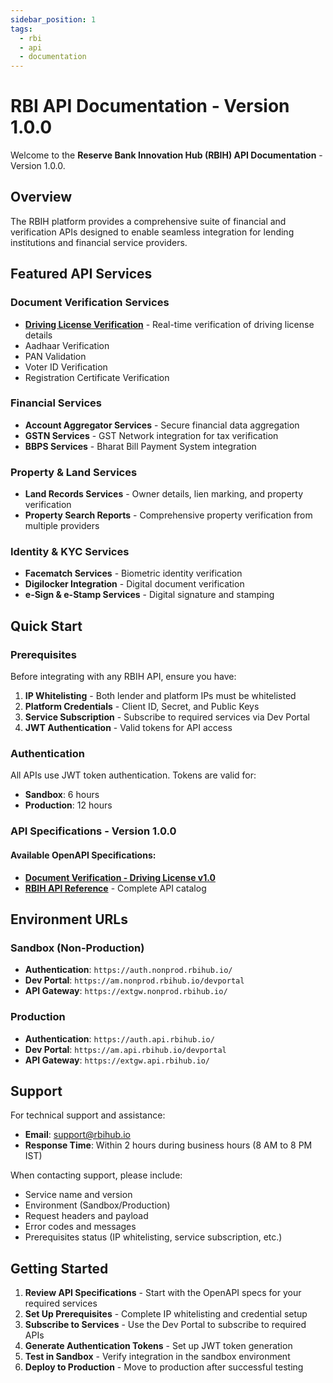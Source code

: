```yaml
---
sidebar_position: 1
tags:
  - rbi
  - api
  - documentation
---
```


# RBI API Documentation - Version 1.0.0

Welcome to the **Reserve Bank Innovation Hub (RBIH) API Documentation** - Version 1.0.0.

## Overview

The RBIH platform provides a comprehensive suite of financial and verification APIs designed to enable seamless integration for lending institutions and financial service providers.

## Featured API Services

### Document Verification Services
- **[Driving License Verification](/versioned_examples/version-1.0.0/document-verification-dl-v1.0.yaml)** - Real-time verification of driving license details
- Aadhaar Verification
- PAN Validation  
- Voter ID Verification
- Registration Certificate Verification

### Financial Services
- **Account Aggregator Services** - Secure financial data aggregation
- **GSTN Services** - GST Network integration for tax verification
- **BBPS Services** - Bharat Bill Payment System integration

### Property & Land Services
- **Land Records Services** - Owner details, lien marking, and property verification
- **Property Search Reports** - Comprehensive property verification from multiple providers

### Identity & KYC Services
- **Facematch Services** - Biometric identity verification
- **Digilocker Integration** - Digital document verification
- **e-Sign & e-Stamp Services** - Digital signature and stamping

## Quick Start

### Prerequisites
Before integrating with any RBIH API, ensure you have:

1. **IP Whitelisting** - Both lender and platform IPs must be whitelisted
2. **Platform Credentials** - Client ID, Secret, and Public Keys
3. **Service Subscription** - Subscribe to required services via Dev Portal
4. **JWT Authentication** - Valid tokens for API access

### Authentication
All APIs use JWT token authentication. Tokens are valid for:
- **Sandbox**: 6 hours
- **Production**: 12 hours

### API Specifications - Version 1.0.0

#### Available OpenAPI Specifications:
- **[Document Verification - Driving License v1.0](/versioned_examples/version-1.0.0/document-verification-dl-v1.0.yaml)**
- **[RBIH API Reference](/docs/rbih-apis)** - Complete API catalog

## Environment URLs

### Sandbox (Non-Production)
- **Authentication**: `https://auth.nonprod.rbihub.io/`
- **Dev Portal**: `https://am.nonprod.rbihub.io/devportal`
- **API Gateway**: `https://extgw.nonprod.rbihub.io/`

### Production
- **Authentication**: `https://auth.api.rbihub.io/`
- **Dev Portal**: `https://am.api.rbihub.io/devportal`
- **API Gateway**: `https://extgw.api.rbihub.io/`

## Support

For technical support and assistance:
- **Email**: support@rbihub.io
- **Response Time**: Within 2 hours during business hours (8 AM to 8 PM IST)

When contacting support, please include:
- Service name and version
- Environment (Sandbox/Production)
- Request headers and payload
- Error codes and messages
- Prerequisites status (IP whitelisting, service subscription, etc.)

## Getting Started

1. **Review API Specifications** - Start with the OpenAPI specs for your required services
2. **Set Up Prerequisites** - Complete IP whitelisting and credential setup
3. **Subscribe to Services** - Use the Dev Portal to subscribe to required APIs
4. **Generate Authentication Tokens** - Set up JWT token generation
5. **Test in Sandbox** - Verify integration in the sandbox environment
6. **Deploy to Production** - Move to production after successful testing
